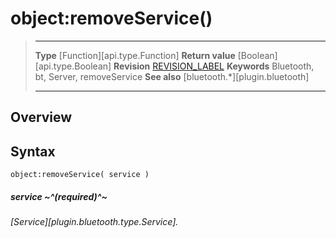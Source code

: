 # object:removeService()

> --------------------- ------------------------------------------------------------------------------------------
> __Type__              [Function][api.type.Function]
> __Return value__      [Boolean][api.type.Boolean]
> __Revision__          [REVISION_LABEL](REVISION_URL)
> __Keywords__          Bluetooth, bt, Server, removeService
> __See also__          [bluetooth.*][plugin.bluetooth]
> --------------------- ------------------------------------------------------------------------------------------

## Overview

## Syntax

	object:removeService( service )

##### service ~^(required)^~
_[Service][plugin.bluetooth.type.Service]._